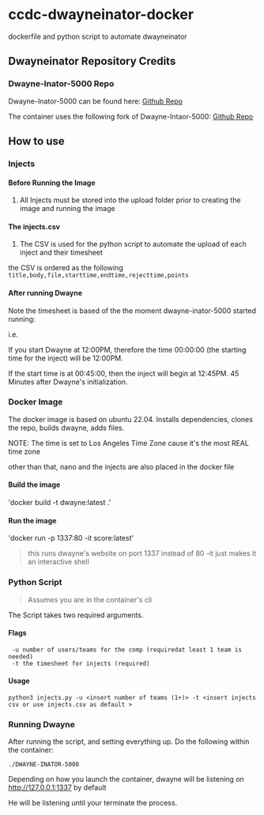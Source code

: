 # ccdc-dwayneinator-docker
dockerfile and python script to automate dwayneinator


## Dwayneinator Repository Credits

### Dwayne-Inator-5000 Repo

Dwayne-Inator-5000 can be found here:
[Github Repo](https://github.com/DSU-DefSec/DWAYNE-INATOR-5000)

The container uses the following fork of Dwayne-Intaor-5000:
[Github Repo](https://github.com/smayya337/DWAYNE-INATOR-5000)

## How to use

### Injects

#### Before Running the Image
1. All Injects must be stored into the upload folder prior to creating the image and running the image


#### The injects.csv

1. The CSV is used for the python script to automate the upload of each inject and their timesheet

the CSV is ordered as the following `title,body,file,starttime,endtime,rejecttime,points`

#### After running Dwayne

Note the timesheet is based of the the moment dwayne-inator-5000 started running:

i.e.

If you start Dwayne at 12:00PM, therefore the time 00:00:00 (the starting time for the inject) will be 12:00PM.

If the start time is at 00:45:00, then the inject will begin at 12:45PM. 45 Minutes after Dwayne's initialization.



### Docker Image

The docker image is based on ubuntu 22.04. Installs dependencies, clones the repo, builds dwayne, adds files.

NOTE: The time is set to Los Angeles Time Zone cause it's the most REAL time zone

other than that, nano and the injects are also placed in the docker file


#### Build the image

'docker build -t dwayne:latest .'

#### Run the image

'docker run -p 1337:80 -it score:latest'
> this runs dwayne's website on port 1337 instead of 80
> -it just makes it an interactive shell

### Python Script
> Assumes you are in the container's cli

The Script takes two required arguments.

#### Flags

````
 -u number of users/teams for the comp (requiredat least 1 team is needed)
 -t the timesheet for injects (required)
````

#### Usage

`python3 injects.py -u <insert number of teams (1+)> -t <insert injects csv or use injects.csv as default >`

### Running Dwayne

After running the script, and setting everything up. Do the following within the container:

`./DWAYNE-INATOR-5000`

Depending on how you launch the container, dwayne will be listening on http://127.0.0.1:1337 by default

He will be listening until your terminate the process.


